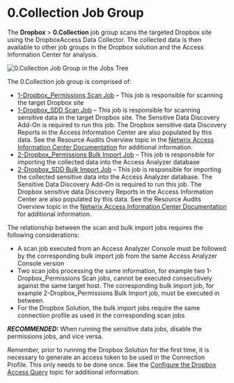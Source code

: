 # 0.Collection Job Group

The **Dropbox** > **0.Collection** job group scans the targeted Dropbox site using the DropboxAccess
Data Collector. The collected data is then available to other job groups in the Dropbox solution and
the Access Information Center for analysis.

![0.Collection Job Group in the Jobs Tree](/img/product_docs/accessanalyzer/admin/hostmanagement/jobstree.webp)

The 0.Collection job group is comprised of:

- [1-Dropbox_Permissions Scan Job](/docs/accessanalyzer/12.0/solutions/dropbox/collection/1-dropbox_permissions_scan.md) – This job is responsible for
  scanning the target Dropbox site
- [1-Dropbox_SDD Scan Job](/docs/accessanalyzer/12.0/solutions/dropbox/collection/1-dropbox_sdd_scan.md) – This job is responsible for scanning sensitive
  data in the target Dropbox site. The Sensitive Data Discovery Add-On is required to run this job.
  The Dropbox sensitive data Discovery Reports in the Access Information Center are also populated
  by this data. See the Resource Audits Overview topic in the
  [Netwrix Access Information Center Documentation](https://helpcenter.netwrix.com/category/accessinformationcenter)
  for additional information.
- [2-Dropbox_Permissions Bulk Import Job](/docs/accessanalyzer/12.0/solutions/dropbox/collection/2-dropbox_permissions_bulk_import.md) – This job is
  responsible for importing the collected data into the Access Analyzer database
- [2-Dropbox_SDD Bulk Import Job](/docs/accessanalyzer/12.0/solutions/dropbox/collection/2-dropbox_sdd_bulk_import.md) – This job is responsible for
  importing the collected sensitive data into the Access Analyzer database. The Sensitive Data
  Discovery Add-On is required to run this job. The Dropbox sensitive data Discovery Reports in the
  Access Information Center are also populated by this data. See the Resource Audits Overview topic
  in the
  [Netwrix Access Information Center Documentation](https://helpcenter.netwrix.com/category/accessinformationcenter)
  for additional information.

The relationship between the scan and bulk import jobs requires the following considerations:

- A scan job executed from an Access Analyzer Console must be followed by the corresponding bulk
  import job from the same Access Analyzer Console version
- Two scan jobs processing the same information, for example two 1-Dropbox_Permissions Scan jobs,
  cannot be executed consecutively against the same target host. The corresponding bulk import job,
  for example 2-Dropbox_Permissions Bulk Import job, must be executed in between.
- For the Dropbox Solution, the bulk import jobs require the same connection profile as used in the
  corresponding scan jobs

**_RECOMMENDED:_** When running the sensitive data jobs, disable the permissions jobs, and vice
versa.

_Remember,_ prior to running the Dropbox Solution for the first time, it is necessary to generate an
access token to be used in the Connection Profile. This only needs to be done once. See the
[Configure the Dropbox Access Query](/docs/accessanalyzer/12.0/solutions/dropbox/collection/1-dropbox_permissions_scan.md#configure-the-dropbox-access-query)
topic for additional information.
